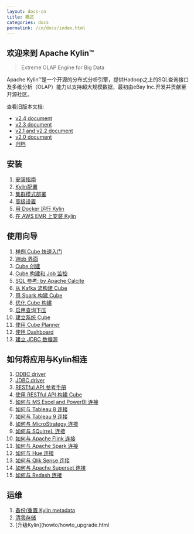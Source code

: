 ```yaml
---
layout: docs-cn
title: 概述
categories: docs
permalink: /cn/docs/index.html
---
```


欢迎来到 Apache Kylin™
------------  
> Extreme OLAP Engine for Big Data

Apache Kylin™是一个开源的分布式分析引擎，提供Hadoop之上的SQL查询接口及多维分析（OLAP）能力以支持超大规模数据，最初由eBay Inc.开发并贡献至开源社区。

查看旧版本文档: 
* [v2.4 document](/cn/docs24/)
* [v2.3 document](/cn/docs23/)
* [v2.1 and v2.2 document](/cn/docs21/)
* [v2.0 document](/cn/docs20/)
* [归档](/archive/)

安装
------------  
1. [安装指南](install/index.html)
2. [Kylin配置](install/configuration.html)
3. [集群模式部署](install/kylin_cluster.html)
4. [高级设置](install/advance_settings.html)
5. [用 Docker 运行 Kylin](install/kylin_docker.html)
6. [在 AWS EMR 上安装 Kylin](install/kylin_aws_emr.html)

使用向导
------------  
1. [样例 Cube 快速入门](tutorial/kylin_sample.html)
2. [Web 界面](tutorial/web.html)
3. [Cube 创建](tutorial/create_cube.html)
4. [Cube 构建和 Job 监控](tutorial/cube_build_job.html)
5. [SQL 参考: by Apache Calcite](http://calcite.apache.org/docs/reference.html)
6. [从 Kafka 流构建 Cube](tutorial/cube_streaming.html)
7. [用 Spark 构建 Cube](tutorial/cube_spark.html)
8. [优化 Cube 构建](tutorial/cube_build_performance.html)
9. [启用查询下压](tutorial/query_pushdown.html)
10. [建立系统 Cube](tutorial/setup_systemcube.html)
11. [使用 Cube Planner](tutorial/use_cube_planner.html)
12. [使用 Dashboard](tutorial/use_dashboard.html)
13. [建立 JDBC 数据源](tutorial/setup_jdbc_datasource.html)


如何将应用与Kylin相连
------------  
1. [ODBC driver](tutorial/odbc.html)
2. [JDBC driver](howto/howto_jdbc.html)
3. [RESTful API 参考手册](howto/howto_use_restapi.html)
4. [使用 RESTful API 构建 Cube](howto/howto_build_cube_with_restapi.html)
5. [如何与 MS Excel and PowerBI 连接](tutorial/powerbi.html)
6. [如何与 Tableau 8 连接](tutorial/tableau.html)
7. [如何与 Tableau 9 连接](tutorial/tableau_91.html)
8. [如何与 MicroStrategy 连接](tutorial/microstrategy.html)
9. [如何与 SQuirreL 连接](tutorial/squirrel.html)
10. [如何与 Apache Flink 连接](tutorial/flink.html)
11. [如何与 Apache Spark 连接](tutorial/spark.html)
12. [如何与 Hue 连接](tutorial/hue.html)
13. [如何与 Qlik Sense 连接](tutorial/Qlik.html)
14. [如何与 Apache Superset 连接](tutorial/superset.html)
15. [如何与 Redash 连接](/blog/2018/05/08/redash-kylin-plugin-strikingly/)


运维
------------  
1. [备份/重置 Kylin metadata](howto/howto_backup_metadata.html)
2. [清零存储](howto/howto_cleanup_storage.html)
3. [升级Kylin](howto/howto_upgrade.html



